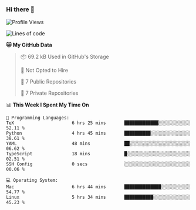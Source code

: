 ### Hi there 👋

<!--
**huayuan4396/huayuan4396** is a ✨ _special_ ✨ repository because its `README.md` (this file) appears on your GitHub profile.

Here are some ideas to get you started:

- 🔭 I’m currently working on ...
- 🌱 I’m currently learning ...
- 👯 I’m looking to collaborate on ...
- 🤔 I’m looking for help with ...
- 💬 Ask me about ...
- 📫 How to reach me: ...
- 😄 Pronouns: ...
- ⚡ Fun fact: ...
-->

<!--START_SECTION:waka-->
![Profile Views](http://img.shields.io/badge/Profile%20Views-2-blue)

![Lines of code](https://img.shields.io/badge/From%20Hello%20World%20I%27ve%20Written-253.0%20thousand%20lines%20of%20code-blue)

**🐱 My GitHub Data** 

> 📦 69.2 kB Used in GitHub's Storage 
 > 
> 🚫 Not Opted to Hire
 > 
> 📜 7 Public Repositories 
 > 
> 🔑 7 Private Repositories 
 > 
📊 **This Week I Spent My Time On** 

```text
💬 Programming Languages: 
TeX                      6 hrs 25 mins       █████████████░░░░░░░░░░░░   52.11 % 
Python                   4 hrs 45 mins       ██████████░░░░░░░░░░░░░░░   38.61 % 
YAML                     48 mins             ██░░░░░░░░░░░░░░░░░░░░░░░   06.62 % 
TypeScript               18 mins             █░░░░░░░░░░░░░░░░░░░░░░░░   02.51 % 
SSH Config               0 secs              ░░░░░░░░░░░░░░░░░░░░░░░░░   00.06 % 

💻 Operating System: 
Mac                      6 hrs 44 mins       ██████████████░░░░░░░░░░░   54.77 % 
Linux                    5 hrs 34 mins       ███████████░░░░░░░░░░░░░░   45.23 % 
```


<!--END_SECTION:waka-->
